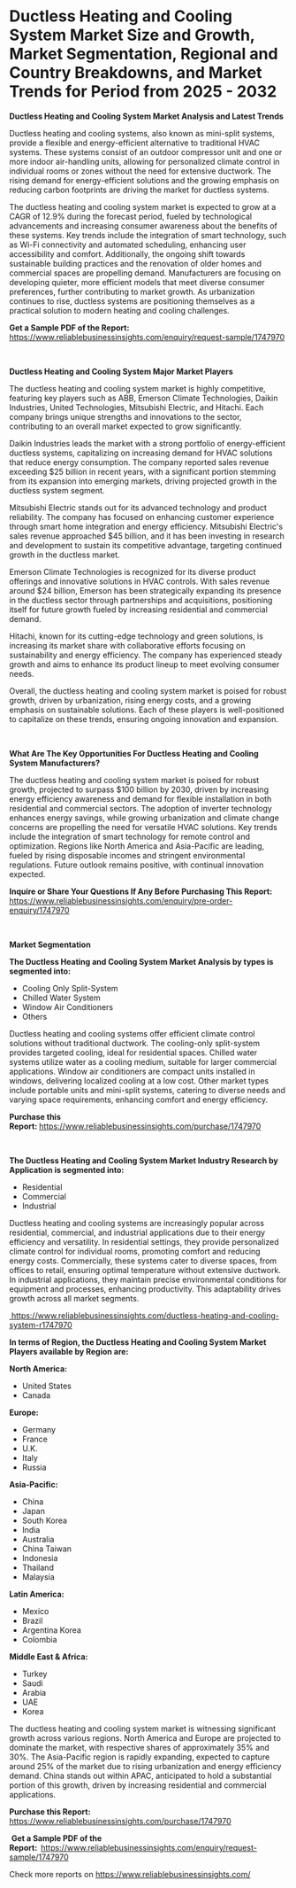 <p><h1>Ductless Heating and Cooling System Market Size and Growth, Market Segmentation, Regional and Country Breakdowns, and Market Trends for Period from 2025 -  2032</h1></p><p><strong>Ductless Heating and Cooling System Market Analysis and Latest Trends</strong></p>
<p><p>Ductless heating and cooling systems, also known as mini-split systems, provide a flexible and energy-efficient alternative to traditional HVAC systems. These systems consist of an outdoor compressor unit and one or more indoor air-handling units, allowing for personalized climate control in individual rooms or zones without the need for extensive ductwork. The rising demand for energy-efficient solutions and the growing emphasis on reducing carbon footprints are driving the market for ductless systems.</p><p>The ductless heating and cooling system market is expected to grow at a CAGR of 12.9% during the forecast period, fueled by technological advancements and increasing consumer awareness about the benefits of these systems. Key trends include the integration of smart technology, such as Wi-Fi connectivity and automated scheduling, enhancing user accessibility and comfort. Additionally, the ongoing shift towards sustainable building practices and the renovation of older homes and commercial spaces are propelling demand. Manufacturers are focusing on developing quieter, more efficient models that meet diverse consumer preferences, further contributing to market growth. As urbanization continues to rise, ductless systems are positioning themselves as a practical solution to modern heating and cooling challenges.</p></p>
<p><strong>Get a Sample PDF of the Report:&nbsp;</strong> <a href="https://www.reliablebusinessinsights.com/enquiry/request-sample/1747970?utm_campaign=3106&utm_medium=2&utm_source=Github&utm_content=ia&utm_term=10042025&utm_id=ductless-heating-and-cooling-system">https://www.reliablebusinessinsights.com/enquiry/request-sample/1747970</a></p>
<p>&nbsp;</p>
<p><strong>Ductless Heating and Cooling System Major Market Players</strong></p>
<p><p>The ductless heating and cooling system market is highly competitive, featuring key players such as ABB, Emerson Climate Technologies, Daikin Industries, United Technologies, Mitsubishi Electric, and Hitachi. Each company brings unique strengths and innovations to the sector, contributing to an overall market expected to grow significantly.</p><p>Daikin Industries leads the market with a strong portfolio of energy-efficient ductless systems, capitalizing on increasing demand for HVAC solutions that reduce energy consumption. The company reported sales revenue exceeding $25 billion in recent years, with a significant portion stemming from its expansion into emerging markets, driving projected growth in the ductless system segment.</p><p>Mitsubishi Electric stands out for its advanced technology and product reliability. The company has focused on enhancing customer experience through smart home integration and energy efficiency. Mitsubishi Electric's sales revenue approached $45 billion, and it has been investing in research and development to sustain its competitive advantage, targeting continued growth in the ductless market.</p><p>Emerson Climate Technologies is recognized for its diverse product offerings and innovative solutions in HVAC controls. With sales revenue around $24 billion, Emerson has been strategically expanding its presence in the ductless sector through partnerships and acquisitions, positioning itself for future growth fueled by increasing residential and commercial demand.</p><p>Hitachi, known for its cutting-edge technology and green solutions, is increasing its market share with collaborative efforts focusing on sustainability and energy efficiency. The company has experienced steady growth and aims to enhance its product lineup to meet evolving consumer needs.</p><p>Overall, the ductless heating and cooling system market is poised for robust growth, driven by urbanization, rising energy costs, and a growing emphasis on sustainable solutions. Each of these players is well-positioned to capitalize on these trends, ensuring ongoing innovation and expansion.</p></p>
<p>&nbsp;</p>
<p><strong>What Are The Key Opportunities For Ductless Heating and Cooling System Manufacturers?</strong></p>
<p><p>The ductless heating and cooling system market is poised for robust growth, projected to surpass $100 billion by 2030, driven by increasing energy efficiency awareness and demand for flexible installation in both residential and commercial sectors. The adoption of inverter technology enhances energy savings, while growing urbanization and climate change concerns are propelling the need for versatile HVAC solutions. Key trends include the integration of smart technology for remote control and optimization. Regions like North America and Asia-Pacific are leading, fueled by rising disposable incomes and stringent environmental regulations. Future outlook remains positive, with continual innovation expected.</p></p>
<p><strong>Inquire or Share Your Questions If Any Before Purchasing This Report:</strong> <a href="https://www.reliablebusinessinsights.com/enquiry/pre-order-enquiry/1747970?utm_campaign=3106&utm_medium=2&utm_source=Github&utm_content=ia&utm_term=10042025&utm_id=ductless-heating-and-cooling-system">https://www.reliablebusinessinsights.com/enquiry/pre-order-enquiry/1747970</a></p>
<p>&nbsp;</p>
<p><strong>Market Segmentation</strong></p>
<p><strong>The Ductless Heating and Cooling System Market Analysis by types is segmented into:</strong></p>
<p><ul><li>Cooling Only Split-System</li><li>Chilled Water System</li><li>Window Air Conditioners</li><li>Others</li></ul></p>
<p><p>Ductless heating and cooling systems offer efficient climate control solutions without traditional ductwork. The cooling-only split-system provides targeted cooling, ideal for residential spaces. Chilled water systems utilize water as a cooling medium, suitable for larger commercial applications. Window air conditioners are compact units installed in windows, delivering localized cooling at a low cost. Other market types include portable units and mini-split systems, catering to diverse needs and varying space requirements, enhancing comfort and energy efficiency.</p></p>
<p><strong>Purchase this Report:&nbsp;</strong><a href="https://www.reliablebusinessinsights.com/purchase/1747970?utm_campaign=3106&utm_medium=2&utm_source=Github&utm_content=ia&utm_term=10042025&utm_id=ductless-heating-and-cooling-system">https://www.reliablebusinessinsights.com/purchase/1747970</a></p>
<p>&nbsp;</p>
<p><strong>The Ductless Heating and Cooling System Market Industry Research by Application is segmented into:</strong></p>
<p><ul><li>Residential</li><li>Commercial</li><li>Industrial</li></ul></p>
<p><p>Ductless heating and cooling systems are increasingly popular across residential, commercial, and industrial applications due to their energy efficiency and versatility. In residential settings, they provide personalized climate control for individual rooms, promoting comfort and reducing energy costs. Commercially, these systems cater to diverse spaces, from offices to retail, ensuring optimal temperature without extensive ductwork. In industrial applications, they maintain precise environmental conditions for equipment and processes, enhancing productivity. This adaptability drives growth across all market segments.</p></p>
<p><a href="https://www.reliablebusinessinsights.com/ductless-heating-and-cooling-system-r1747970?utm_campaign=3106&utm_medium=2&utm_source=Github&utm_content=ia&utm_term=10042025&utm_id=ductless-heating-and-cooling-system">&nbsp;https://www.reliablebusinessinsights.com/ductless-heating-and-cooling-system-r1747970</a></p>
<p><strong>In terms of Region, the Ductless Heating and Cooling System Market Players available by Region are:</strong></p>
<p>
    <p> <strong> North America: </strong>
        <ul>
            <li>United States</li>
            <li>Canada</li>
        </ul>
        </p> 
    <p> <strong> Europe: </strong>
        <ul>
            <li>Germany</li>
            <li>France</li>
            <li>U.K.</li>
            <li>Italy</li>
            <li>Russia</li>
        </ul>
        </p> 
    <p> <strong> Asia-Pacific: </strong>
        <ul>
            <li>China</li>
            <li>Japan</li>
            <li>South Korea</li>
            <li>India</li>
            <li>Australia</li>
            <li>China Taiwan</li>
            <li>Indonesia</li>
            <li>Thailand</li>
            <li>Malaysia</li>
        </ul>
        </p> 
    <p> <strong> Latin America: </strong>
        <ul>
            <li>Mexico</li>
            <li>Brazil</li>
            <li>Argentina Korea</li>
            <li>Colombia</li>
        </ul>
        </p> 
    <p> <strong> Middle East & Africa: </strong>
        <ul>
            <li>Turkey</li>
            <li>Saudi</li>
            <li>Arabia</li>
            <li>UAE</li>
            <li>Korea</li>
        </ul>
    </p>
    </p>
<p><p>The ductless heating and cooling system market is witnessing significant growth across various regions. North America and Europe are projected to dominate the market, with respective shares of approximately 35% and 30%. The Asia-Pacific region is rapidly expanding, expected to capture around 25% of the market due to rising urbanization and energy efficiency demand. China stands out within APAC, anticipated to hold a substantial portion of this growth, driven by increasing residential and commercial applications.</p></p>
<p><strong>Purchase this Report: </strong><a href="https://www.reliablebusinessinsights.com/purchase/1747970?utm_campaign=3106&utm_medium=2&utm_source=Github&utm_content=ia&utm_term=10042025&utm_id=ductless-heating-and-cooling-system">https://www.reliablebusinessinsights.com/purchase/1747970</a></p>
<p>&nbsp;<strong>Get a Sample PDF of the Report:&nbsp;&nbsp;</strong><a href="https://www.reliablebusinessinsights.com/enquiry/request-sample/1747970?utm_campaign=3106&utm_medium=2&utm_source=Github&utm_content=ia&utm_term=10042025&utm_id=ductless-heating-and-cooling-system">https://www.reliablebusinessinsights.com/enquiry/request-sample/1747970</a></p>
<p><strong></strong></p>
<p>Check more reports on <a href="https://www.reliablebusinessinsights.com/?utm_campaign=3106&utm_medium=2&utm_source=Github&utm_content=ia&utm_term=10042025&utm_id=ductless-heating-and-cooling-system">https://www.reliablebusinessinsights.com/</a></p>